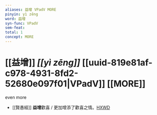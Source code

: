 ```yaml
---
aliases: 益增 VPadV MORE
pinyin: yì zēng
word: 益增
syn-func: VPadV
sem-feat: 
total: 1
concept: MORE 
---
```

# [[益增]] *[[yì zēng]]*  [[uuid-819e81af-c978-4931-8fd2-52680e097f01|VPadV]] [[MORE]]
even more
 - [[賢愚經]] **益增**歡喜 / 更加增添了歡喜之情。[HXWD](https://hxwd.org/textview.html?location=KR6b0059_T_002-0357c.60)